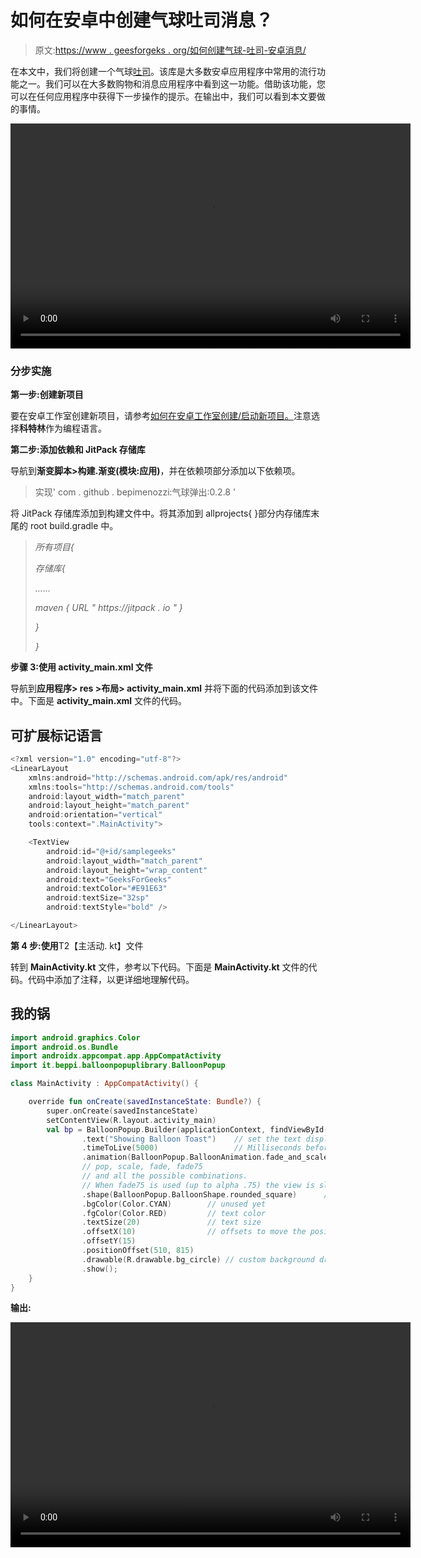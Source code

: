 # 如何在安卓中创建气球吐司消息？

> 原文:[https://www . geesforgeks . org/如何创建气球-吐司-安卓消息/](https://www.geeksforgeeks.org/how-to-create-balloon-toast-message-in-android/)

在本文中，我们将创建一个气球[吐司](https://www.geeksforgeeks.org/android-what-is-toast-and-how-to-use-it-with-examples/)。该库是大多数安卓应用程序中常用的流行功能之一。我们可以在大多数购物和消息应用程序中看到这一功能。借助该功能，您可以在任何应用程序中获得下一步操作的提示。在输出中，我们可以看到本文要做的事情。

<video class="wp-video-shortcode" id="video-590187-1" width="640" height="360" preload="metadata" controls=""><source type="video/mp4" src="https://media.geeksforgeeks.org/wp-content/uploads/20210403114756/toastb.mp4?_=1">[https://media.geeksforgeeks.org/wp-content/uploads/20210403114756/toastb.mp4](https://media.geeksforgeeks.org/wp-content/uploads/20210403114756/toastb.mp4)</video>

### **分步实施**

**第一步:创建新项目**

要在安卓工作室创建新项目，请参考[如何在安卓工作室创建/启动新项目。](https://www.geeksforgeeks.org/android-how-to-create-start-a-new-project-in-android-studio/)注意选择**科特林**作为编程语言。

**第二步:添加依赖和 JitPack 存储库**

导航到**渐变脚本>构建.渐变(模块:应用)**，并在依赖项部分添加以下依赖项。

> 实现' com . github . bepimenozzi:气球弹出:0.2.8 '

将 JitPack 存储库添加到构建文件中。将其添加到 allprojects{ }部分内存储库末尾的 root build.gradle 中。

> *所有项目{*
> 
> *存储库{*
> 
> *……*
> 
> *maven { URL " https://jitpack . io " }*
> 
> *}*
> 
> *}*

**步骤 3:使用 activity_main.xml 文件**

导航到**应用程序> res >布局> activity_main.xml** 并将下面的代码添加到该文件中。下面是 **activity_main.xml** 文件的代码。

## 可扩展标记语言

```kt
<?xml version="1.0" encoding="utf-8"?>
<LinearLayout 
    xmlns:android="http://schemas.android.com/apk/res/android"
    xmlns:tools="http://schemas.android.com/tools"
    android:layout_width="match_parent"
    android:layout_height="match_parent"
    android:orientation="vertical"
    tools:context=".MainActivity">

    <TextView
        android:id="@+id/samplegeeks"
        android:layout_width="match_parent"
        android:layout_height="wrap_content"
        android:text="GeeksForGeeks"
        android:textColor="#E91E63"
        android:textSize="32sp"
        android:textStyle="bold" />

</LinearLayout>
```

**第 4 步:使用**T2【主活动. kt】文件

转到 **MainActivity.kt** 文件，参考以下代码。下面是 **MainActivity.kt** 文件的代码。代码中添加了注释，以更详细地理解代码。

## 我的锅

```kt
import android.graphics.Color
import android.os.Bundle
import androidx.appcompat.app.AppCompatActivity
import it.beppi.balloonpopuplibrary.BalloonPopup

class MainActivity : AppCompatActivity() {

    override fun onCreate(savedInstanceState: Bundle?) {
        super.onCreate(savedInstanceState)
        setContentView(R.layout.activity_main)
        val bp = BalloonPopup.Builder(applicationContext, findViewById(R.id.samplegeeks))
                .text("Showing Balloon Toast")    // set the text displayed (String or resource)
                .timeToLive(5000)                 // Milliseconds before closing the popup. 0 = persistent
                .animation(BalloonPopup.BalloonAnimation.fade_and_scale)    // animation style used. Available:
                // pop, scale, fade, fade75
                // and all the possible combinations.
                // When fade75 is used (up to alpha .75) the view is slightly transparent
                .shape(BalloonPopup.BalloonShape.rounded_square)      // Circle (oval) or rounded square
                .bgColor(Color.CYAN)        // unused yet
                .fgColor(Color.RED)         // text color
                .textSize(20)               // text size
                .offsetX(10)                // offsets to move the position accordingly
                .offsetY(15)
                .positionOffset(510, 815)
                .drawable(R.drawable.bg_circle) // custom background drawable
                .show();
    }
}
```

**输出:**

<video class="wp-video-shortcode" id="video-590187-2" width="640" height="360" preload="metadata" controls=""><source type="video/mp4" src="https://media.geeksforgeeks.org/wp-content/uploads/20210403114756/toastb.mp4?_=2">[https://media.geeksforgeeks.org/wp-content/uploads/20210403114756/toastb.mp4](https://media.geeksforgeeks.org/wp-content/uploads/20210403114756/toastb.mp4)</video>